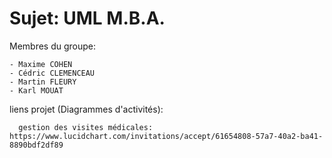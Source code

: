 # Sujet: UML M.B.A.

Membres du groupe:

	- Maxime COHEN
	- Cédric CLEMENCEAU
	- Martin FLEURY
	- Karl MOUAT

liens projet (Diagrammes d'activités):

      gestion des visites médicales:	https://www.lucidchart.com/invitations/accept/61654808-57a7-40a2-ba41-8890bdf2df89
